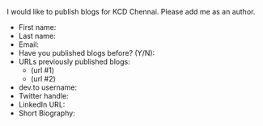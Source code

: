 I would like to publish blogs for KCD Chennai. Please add me as an author.

- First name:
- Last name:
- Email:
- Have you published blogs before? (Y/N):
- URLs previously published blogs:
  - (url #1)
  - (url #2)
- dev.to username: 
- Twitter handle: 
- LinkedIn URL: 
- Short Biography:

